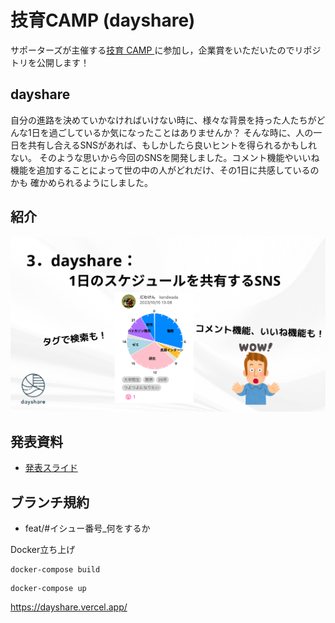 # 技育CAMP (dayshare)
サポーターズが主催する[技育 CAMP ](https://talent.supporterz.jp/geekcamp/)に参加し，企業賞をいただいたのでリポジトリを公開します！

## dayshare
自分の進路を決めていかなければいけない時に、様々な背景を持った人たちがどんな1日を過ごしているか気になったことはありませんか？
そんな時に、人の一日を共有し合えるSNSがあれば、もしかしたら良いヒントを得られるかもしれない。
そのような思いから今回のSNSを開発しました。コメント機能やいいね機能を追加することによって世の中の人がどれだけ、その1日に共感しているのかも
確かめられるようにしました。

## 紹介
![keyidea](./dayshare.png)


## 発表資料
- [発表スライド](./dayshare.pdf)

## ブランチ規約
- feat/#イシュー番号_何をするか



Docker立ち上げ
```
docker-compose build
```
```
docker-compose up
```

https://dayshare.vercel.app/
